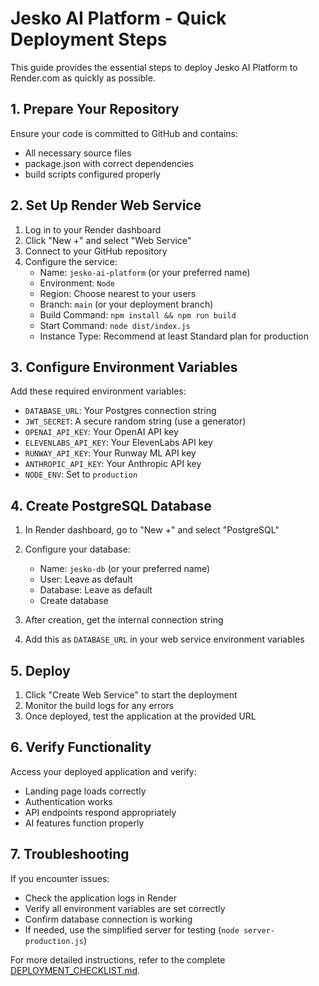 # Jesko AI Platform - Quick Deployment Steps

This guide provides the essential steps to deploy Jesko AI Platform to Render.com as quickly as possible.

## 1. Prepare Your Repository

Ensure your code is committed to GitHub and contains:
- All necessary source files
- package.json with correct dependencies
- build scripts configured properly

## 2. Set Up Render Web Service

1. Log in to your Render dashboard
2. Click "New +" and select "Web Service"
3. Connect to your GitHub repository
4. Configure the service:
   - Name: `jesko-ai-platform` (or your preferred name)
   - Environment: `Node`
   - Region: Choose nearest to your users
   - Branch: `main` (or your deployment branch)
   - Build Command: `npm install && npm run build`
   - Start Command: `node dist/index.js`
   - Instance Type: Recommend at least Standard plan for production

## 3. Configure Environment Variables

Add these required environment variables:
- `DATABASE_URL`: Your Postgres connection string
- `JWT_SECRET`: A secure random string (use a generator)
- `OPENAI_API_KEY`: Your OpenAI API key
- `ELEVENLABS_API_KEY`: Your ElevenLabs API key
- `RUNWAY_API_KEY`: Your Runway ML API key
- `ANTHROPIC_API_KEY`: Your Anthropic API key
- `NODE_ENV`: Set to `production`

## 4. Create PostgreSQL Database

1. In Render dashboard, go to "New +" and select "PostgreSQL"
2. Configure your database:
   - Name: `jesko-db` (or your preferred name)
   - User: Leave as default
   - Database: Leave as default
   - Create database

3. After creation, get the internal connection string
4. Add this as `DATABASE_URL` in your web service environment variables

## 5. Deploy

1. Click "Create Web Service" to start the deployment
2. Monitor the build logs for any errors
3. Once deployed, test the application at the provided URL

## 6. Verify Functionality

Access your deployed application and verify:
- Landing page loads correctly
- Authentication works
- API endpoints respond appropriately
- AI features function properly

## 7. Troubleshooting

If you encounter issues:
- Check the application logs in Render
- Verify all environment variables are set correctly
- Confirm database connection is working
- If needed, use the simplified server for testing
  (`node server-production.js`)

For more detailed instructions, refer to the complete [DEPLOYMENT_CHECKLIST.md](./DEPLOYMENT_CHECKLIST.md).